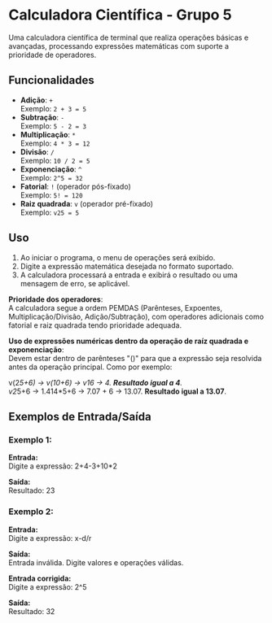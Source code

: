 # Calculadora Científica - Grupo 5

Uma calculadora científica de terminal que realiza operações básicas e avançadas, processando expressões matemáticas com suporte a prioridade de operadores.

## Funcionalidades

- **Adição**: `+`  
  Exemplo: `2 + 3 = 5`
- **Subtração**: `-`  
  Exemplo: `5 - 2 = 3`
- **Multiplicação**: `*`  
  Exemplo: `4 * 3 = 12`
- **Divisão**: `/`  
  Exemplo: `10 / 2 = 5`
- **Exponenciação**: `^`  
  Exemplo: `2^5 = 32`
- **Fatorial**: `!` (operador pós-fixado)  
  Exemplo: `5! = 120`
- **Raiz quadrada**: `v` (operador pré-fixado)  
  Exemplo: `v25 = 5`

## Uso

1. Ao iniciar o programa, o menu de operações será exibido.
2. Digite a expressão matemática desejada no formato suportado.
3. A calculadora processará a entrada e exibirá o resultado ou uma mensagem de erro, se aplicável.

**Prioridade dos operadores**:  
A calculadora segue a ordem PEMDAS (Parênteses, Expoentes, Multiplicação/Divisão, Adição/Subtração), com operadores adicionais como fatorial e raiz quadrada tendo prioridade adequada.

**Uso de expressões numéricas dentro da operação de raíz quadrada e exponenciação**:  
Devem estar dentro de parênteses "()" para que a expressão seja resolvida antes da operação principal. Como por exemplo:

v(2*5+6) -> v(10+6) -> v16 -> 4. **Resultado igual a 4**.  
v2*5+6 -> 1.414*5+6 -> 7.07 + 6 -> 13.07. **Resultado igual a 13.07**.

## Exemplos de Entrada/Saída

### Exemplo 1:
**Entrada:**  
Digite a expressão: 2+4-3+10*2

**Saída:**  
Resultado: 23

### Exemplo 2:
**Entrada:**  
Digite a expressão: x-d/r

**Saída:**  
Entrada inválida. Digite valores e operações válidas.

**Entrada corrigida:**  
Digite a expressão: 2^5

**Saída:**  
Resultado: 32

